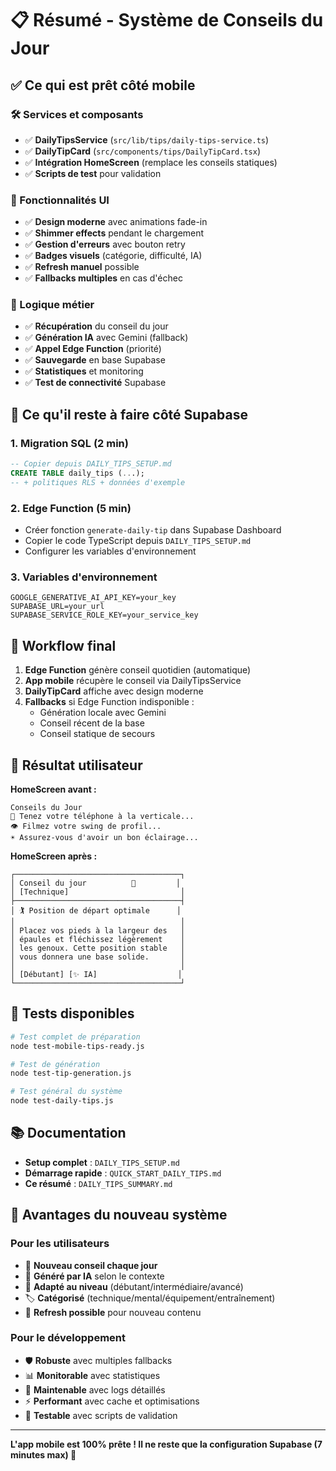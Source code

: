 # 📋 Résumé - Système de Conseils du Jour

## ✅ Ce qui est prêt côté mobile

### 🛠️ Services et composants
- ✅ **DailyTipsService** (`src/lib/tips/daily-tips-service.ts`)
- ✅ **DailyTipCard** (`src/components/tips/DailyTipCard.tsx`)
- ✅ **Intégration HomeScreen** (remplace les conseils statiques)
- ✅ **Scripts de test** pour validation

### 🎨 Fonctionnalités UI
- ✅ **Design moderne** avec animations fade-in
- ✅ **Shimmer effects** pendant le chargement
- ✅ **Gestion d'erreurs** avec bouton retry
- ✅ **Badges visuels** (catégorie, difficulté, IA)
- ✅ **Refresh manuel** possible
- ✅ **Fallbacks multiples** en cas d'échec

### 🔧 Logique métier
- ✅ **Récupération** du conseil du jour
- ✅ **Génération IA** avec Gemini (fallback)
- ✅ **Appel Edge Function** (priorité)
- ✅ **Sauvegarde** en base Supabase
- ✅ **Statistiques** et monitoring
- ✅ **Test de connectivité** Supabase

## 🚧 Ce qu'il reste à faire côté Supabase

### 1. Migration SQL (2 min)
```sql
-- Copier depuis DAILY_TIPS_SETUP.md
CREATE TABLE daily_tips (...);
-- + politiques RLS + données d'exemple
```

### 2. Edge Function (5 min)
- Créer fonction `generate-daily-tip` dans Supabase Dashboard
- Copier le code TypeScript depuis `DAILY_TIPS_SETUP.md`
- Configurer les variables d'environnement

### 3. Variables d'environnement
```env
GOOGLE_GENERATIVE_AI_API_KEY=your_key
SUPABASE_URL=your_url
SUPABASE_SERVICE_ROLE_KEY=your_service_key
```

## 🎯 Workflow final

1. **Edge Function** génère conseil quotidien (automatique)
2. **App mobile** récupère le conseil via DailyTipsService
3. **DailyTipCard** affiche avec design moderne
4. **Fallbacks** si Edge Function indisponible :
   - Génération locale avec Gemini
   - Conseil récent de la base
   - Conseil statique de secours

## 📱 Résultat utilisateur

**HomeScreen avant :**
```
Conseils du Jour
📱 Tenez votre téléphone à la verticale...
👁️ Filmez votre swing de profil...
☀️ Assurez-vous d'avoir un bon éclairage...
```

**HomeScreen après :**
```
┌─────────────────────────────────────┐
│ Conseil du jour          🔄         │
│ [Technique]                         │
├─────────────────────────────────────┤
│ 🏌️ Position de départ optimale      │
│                                     │
│ Placez vos pieds à la largeur des   │
│ épaules et fléchissez légèrement    │
│ les genoux. Cette position stable   │
│ vous donnera une base solide.       │
│                                     │
│ [Débutant] [✨ IA]                  │
└─────────────────────────────────────┘
```

## 🧪 Tests disponibles

```bash
# Test complet de préparation
node test-mobile-tips-ready.js

# Test de génération
node test-tip-generation.js

# Test général du système
node test-daily-tips.js
```

## 📚 Documentation

- **Setup complet** : `DAILY_TIPS_SETUP.md`
- **Démarrage rapide** : `QUICK_START_DAILY_TIPS.md`
- **Ce résumé** : `DAILY_TIPS_SUMMARY.md`

## 🎉 Avantages du nouveau système

### Pour les utilisateurs
- 📅 **Nouveau conseil chaque jour**
- 🤖 **Généré par IA** selon le contexte
- 🎯 **Adapté au niveau** (débutant/intermédiaire/avancé)
- 🏷️ **Catégorisé** (technique/mental/équipement/entraînement)
- 🔄 **Refresh possible** pour nouveau contenu

### Pour le développement
- 🛡️ **Robuste** avec multiples fallbacks
- 📊 **Monitorable** avec statistiques
- 🔧 **Maintenable** avec logs détaillés
- ⚡ **Performant** avec cache et optimisations
- 🧪 **Testable** avec scripts de validation

---

**L'app mobile est 100% prête ! Il ne reste que la configuration Supabase (7 minutes max) 🚀**